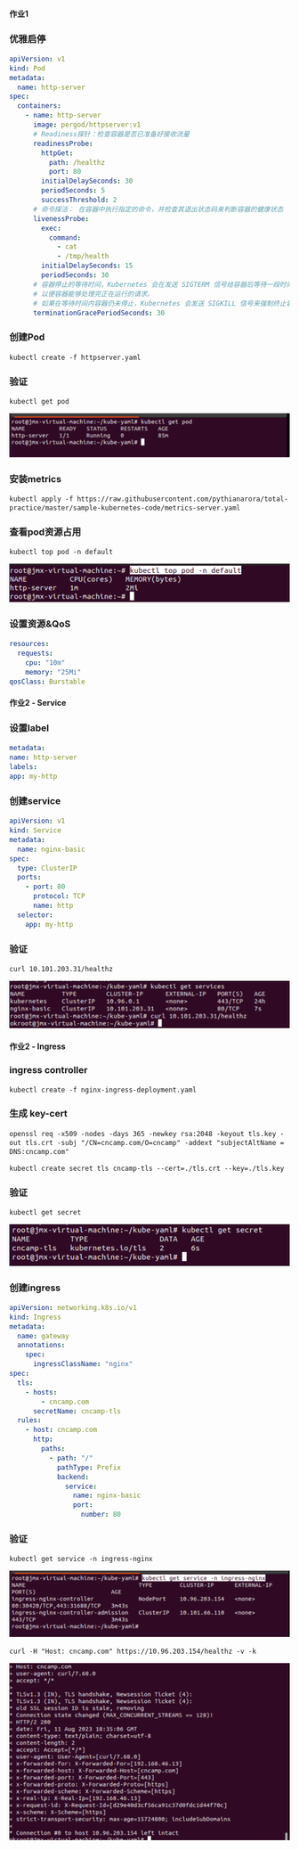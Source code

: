 #### 作业1
### 优雅启停
```yaml
apiVersion: v1
kind: Pod
metadata:
  name: http-server
spec:
  containers:
    - name: http-server
      image: pergod/httpserver:v1
      # Readiness探针：检查容器是否已准备好接收流量
      readinessProbe:
        httpGet:
          path: /healthz
          port: 80
        initialDelaySeconds: 30
        periodSeconds: 5
        successThreshold: 2
      # 命令探活： 在容器中执行指定的命令，并检查其退出状态码来判断容器的健康状态
      livenessProbe:
        exec:
          command:
            - cat
            - /tmp/health
        initialDelaySeconds: 15
        periodSeconds: 30
      # 容器停止的等待时间，Kubernetes 会在发送 SIGTERM 信号给容器后等待一段时间，
      # 以便容器能够处理完正在运行的请求。
      # 如果在等待时间内容器仍未停止，Kubernetes 会发送 SIGKILL 信号来强制终止容器。
      terminationGracePeriodSeconds: 30

```

### 创建Pod
```shell
kubectl create -f httpserver.yaml
```

### 验证
```shell
kubectl get pod
```

![img_5.png](img_5.png)

### 安装metrics
```shell
kubectl apply -f https://raw.githubusercontent.com/pythianarora/total-practice/master/sample-kubernetes-code/metrics-server.yaml
```
### 查看pod资源占用
```shell
kubectl top pod -n default
```
![img.png](img.png)

### 设置资源&QoS

```yaml
resources:
  requests:
    cpu: "10m"
    memory: "25Mi"
qosClass: Burstable 
```

#### 作业2 - Service
### 设置label
```yaml
metadata:
name: http-server
labels:
app: my-http
```
### 创建service
```yaml
apiVersion: v1
kind: Service
metadata:
  name: nginx-basic
spec:
  type: ClusterIP
  ports:
    - port: 80
      protocol: TCP
      name: http
  selector:
    app: my-http
```
### 验证
```shell
curl 10.101.203.31/healthz
```
![img_1.png](img_1.png)

#### 作业2 - Ingress 
### ingress controller
```shell
kubectl create -f nginx-ingress-deployment.yaml
```
### 生成 key-cert
```shell
openssl req -x509 -nodes -days 365 -newkey rsa:2048 -keyout tls.key -out tls.crt -subj "/CN=cncamp.com/O=cncamp" -addext "subjectAltName = DNS:cncamp.com"
```

```生成 secret对象
kubectl create secret tls cncamp-tls --cert=./tls.crt --key=./tls.key
```
### 验证
```shell
kubectl get secret
```
![img_2.png](img_2.png)

### 创建ingress
```yaml
apiVersion: networking.k8s.io/v1
kind: Ingress
metadata:
  name: gateway
  annotations:
    spec:
      ingressClassName: "nginx"
spec:
  tls:
    - hosts:
        - cncamp.com
      secretName: cncamp-tls
  rules:
    - host: cncamp.com
      http:
        paths:
          - path: "/"
            pathType: Prefix
            backend:
              service:
                name: nginx-basic
                port:
                  number: 80
```
### 验证
```shell
kubectl get service -n ingress-nginx
```
![img_3.png](img_3.png)

```shell
curl -H "Host: cncamp.com" https://10.96.203.154/healthz -v -k
```
![img_4.png](img_4.png)